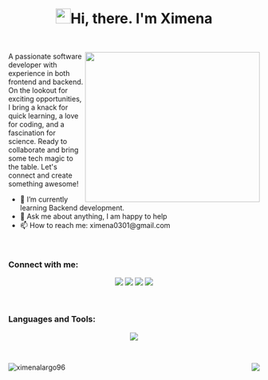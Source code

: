 <h1 align = "center"  > <img src="https://media.giphy.com/media/hvRJCLFzcasrR4ia7z/giphy.gif" width="30" height="30">Hi, there. I'm Ximena</h1>
<br>
<div align="center">
  <img align="right" src="https://media.giphy.com/media/LMcB8XospGZO8UQq87/giphy.gif" width="350" height="300">
  <div align="left">
      <p>
          A passionate software developer with experience in both frontend and backend. On the lookout for exciting opportunities, I bring a knack for quick learning, a love for coding, and a fascination for            science. Ready to collaborate and bring some tech magic to the table. Let's connect and create something awesome!
      </p>
    <ul>
      <li>🌱 I’m currently learning Backend development.</li>
      <li>💬 Ask me about anything, I am happy to help</li>
      <li>📫 How to reach me: ximena0301@gmail.com</li>
    </ul>
  </div>
</div>
<br>
<h3 align="left">Connect with me:</h3>
<p align="center">
    <a href="https://ximena-largo-portafolio.netlify.app/"><img src="https://img.shields.io/badge/Portfolio-255E63?style=for-the-badge&logo=About.me&logoColor=white"/></a>
    <a href="https://www.linkedin.com/in/ximena-largo/"><img src="https://img.shields.io/badge/linkedin-%230077B5.svg?style=for-the-badge&logo=linkedin&logoColor=white"/></a>
    <a href="https://www.instagram.com/ximena_largo/"><img src="https://img.shields.io/badge/Instagram-E4405F?style=for-the-badge&logo=instagram&logoColor=white"/></a>  
    <a href="https://www.hackerrank.com/profile/ximena0301"><img src="https://img.shields.io/badge/-Hackerrank-2EC866?style=for-the-badge&logo=HackerRank&logoColor=white"/></a>
</p>
<br>
<h3 align="left">Languages and Tools:</h3>
<div align="center">
<p> 
<img src="https://skillicons.dev/icons?i=html,css,js,react,bootstrap,sass,java,spring,go,mysql,mongodb,maven,postman,linux,powershell,git,github,gitlab,figma,docker,kubernetes,aws,terraform,selenium,idea,vscode" />
</p>
<br>
<p>
  <img align="left" src="https://github-readme-stats.vercel.app/api/top-langs/?username=XimenaLargo96&layout=donut&langs_count=7&theme=dracula" alt="ximenalargo96" /> <img align="right" src="https://github-readme-stats.vercel.app/api?username=ximenalargo96&show_icons=true&theme=dracula" />
</p>
</div>
